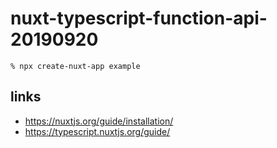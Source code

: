 # nuxt-typescript-function-api-20190920

```
% npx create-nuxt-app example
```

## links

* https://nuxtjs.org/guide/installation/
* https://typescript.nuxtjs.org/guide/

